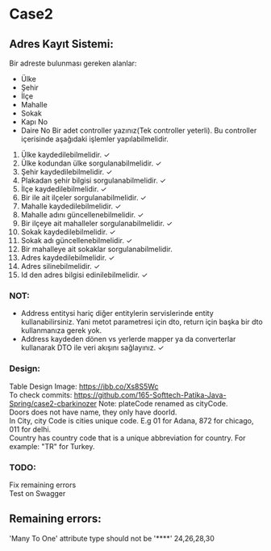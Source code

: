 # Case2

## Adres Kayıt Sistemi:  
Bir adreste bulunması gereken alanlar:  
- Ülke 
-  Şehir 
-  İlçe 
-  Mahalle 
-  Sokak 
-  Kapı No  
-  Daire No 
Bir adet controller yazınız(Tek controller yeterli). Bu controller içerisinde aşağıdaki işlemler yapılabilmelidir.  
1. Ülke kaydedilebilmelidir. ✓
2. Ülke kodundan ülke sorgulanabilmelidir. ✓
3. Şehir kaydedilebilmelidir. ✓
4. Plakadan şehir bilgisi sorgulanabilmelidir. ✓
5. İlçe  kaydedilebilmelidir. ✓
6. Bir ile ait ilçeler sorgulanabilmelidir. ✓
7. Mahalle kaydedilebilmelidir. ✓
8. Mahalle adını güncellenebilmelidir.  ✓
9. Bir ilçeye ait mahalleler sorgulanabilmelidir. ✓
10. Sokak kaydedilebilmelidir. ✓
11. Sokak adı güncellenebilmelidir. ✓
12. Bir mahalleye ait sokaklar sorgulanabilmelidir.
13. Adres kaydedilebilmelidir.  ✓
14. Adres silinebilmelidir. ✓
15. Id den adres bilgisi edinilebilmelidir. ✓
 
### NOT:  
- Address entitysi hariç diğer entitylerin servislerinde entity kullanabilirsiniz.
Yani metot parametresi için dto, return için başka bir dto kullanmanıza gerek yok.  
- Address kaydeden dönen vs yerlerde mapper ya da converterlar kullanarak DTO ile veri akışını sağlayınız. ✓

### Design:  
Table Design Image:  https://ibb.co/Xs8S5Wc    
To check commits: https://github.com/165-Softtech-Patika-Java-Spring/case2-cbarkinozer
Note: plateCode renamed as cityCode.   
Doors does not have name, they only have doorId.      
In City, city Code is cities unique code. E.g 01 for Adana, 872 for chicago, 011 for delhi.  
Country has country code that is a unique abbreviation for country. For example: "TR" for Turkey.    

### TODO:  
Fix remaining errors    
Test on Swagger  

## Remaining errors:   
'Many To One' attribute type should not be '****' 24,26,28,30
